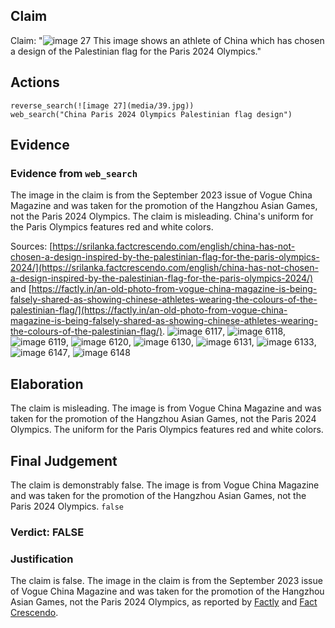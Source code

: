 ## Claim
Claim: "![image 27](media/39.jpg) This image shows an athlete of China which has chosen a design of the Palestinian flag for the Paris 2024 Olympics."

## Actions
```
reverse_search(![image 27](media/39.jpg))
web_search("China Paris 2024 Olympics Palestinian flag design")
```

## Evidence
### Evidence from `web_search`
The image in the claim is from the September 2023 issue of Vogue China Magazine and was taken for the promotion of the Hangzhou Asian Games, not the Paris 2024 Olympics. The claim is misleading. China's uniform for the Paris Olympics features red and white colors.

Sources: [https://srilanka.factcrescendo.com/english/china-has-not-chosen-a-design-inspired-by-the-palestinian-flag-for-the-paris-olympics-2024/](https://srilanka.factcrescendo.com/english/china-has-not-chosen-a-design-inspired-by-the-palestinian-flag-for-the-paris-olympics-2024/) and [https://factly.in/an-old-photo-from-vogue-china-magazine-is-being-falsely-shared-as-showing-chinese-athletes-wearing-the-colours-of-the-palestinian-flag/](https://factly.in/an-old-photo-from-vogue-china-magazine-is-being-falsely-shared-as-showing-chinese-athletes-wearing-the-colours-of-the-palestinian-flag/). ![image 6117](media/2025-08-29_19-42-1756496526-987019.jpg), ![image 6118](media/2025-08-29_19-42-1756496528-457385.jpg), ![image 6119](media/2025-08-29_19-42-1756496530-000147.jpg), ![image 6120](media/2025-08-29_19-42-1756496532-723644.jpg), ![image 6130](media/2025-08-29_19-42-1756496549-226193.jpg), ![image 6131](media/2025-08-29_19-42-1756496549-749441.jpg), ![image 6133](media/2025-08-29_19-42-1756496554-597668.jpg), ![image 6147](media/2025-08-29_19-42-1756496572-936498.jpg), ![image 6148](media/2025-08-29_19-42-1756496573-261707.jpg)


## Elaboration
The claim is misleading. The image is from Vogue China Magazine and was taken for the promotion of the Hangzhou Asian Games, not the Paris 2024 Olympics. The uniform for the Paris Olympics features red and white colors.


## Final Judgement
The claim is demonstrably false. The image is from Vogue China Magazine and was taken for the promotion of the Hangzhou Asian Games, not the Paris 2024 Olympics. `false`

### Verdict: FALSE

### Justification
The claim is false. The image in the claim is from the September 2023 issue of Vogue China Magazine and was taken for the promotion of the Hangzhou Asian Games, not the Paris 2024 Olympics, as reported by [Factly](https://factly.in/an-old-photo-from-vogue-china-magazine-is-being-falsely-shared-as-showing-chinese-athletes-wearing-the-colours-of-the-palestinian-flag/) and [Fact Crescendo](https://srilanka.factcrescendo.com/english/china-has-not-chosen-a-design-inspired-by-the-palestinian-flag-for-the-paris-olympics-2024/).
